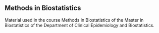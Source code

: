## Methods in Biostatistics

Material used in the course Methods in Biostatistics of the Master in Biostatistics of the Department of Clinical Epidemiology and Biostatistics.
